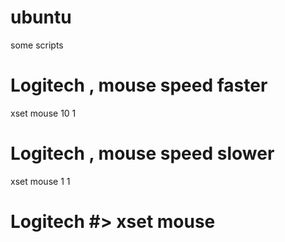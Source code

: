 # ubuntu
some scripts


# Logitech , mouse speed faster
xset mouse 10 1

# Logitech , mouse speed slower
xset mouse 1 1

# Logitech #> xset mouse <acceleration> <threshold>
